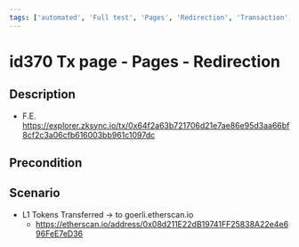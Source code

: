 ```yaml
---
tags: ['automated', 'Full test', 'Pages', 'Redirection', 'Transaction', 'UEXP-4309', 'ZKF-2601', 'Active Partly Manual']
---
```


# id370 Tx page - Pages - Redirection

## Description
  - F.E. https://explorer.zksync.io/tx/0x64f2a63b721706d21e7ae86e95d3aa66bf8cf2c3a06cfb616003bb961c1097dc

## Precondition


## Scenario
- L1 Tokens Transferred -\>  to goerli.etherscan.io
    - https://etherscan.io/address/0x08d211E22dB19741FF25838A22e4e696FeE7eD36
